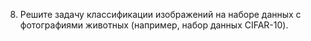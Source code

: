 8.	Решите задачу классификации изображений на наборе данных с фотографиями животных (например, набор данных CIFAR-10).


